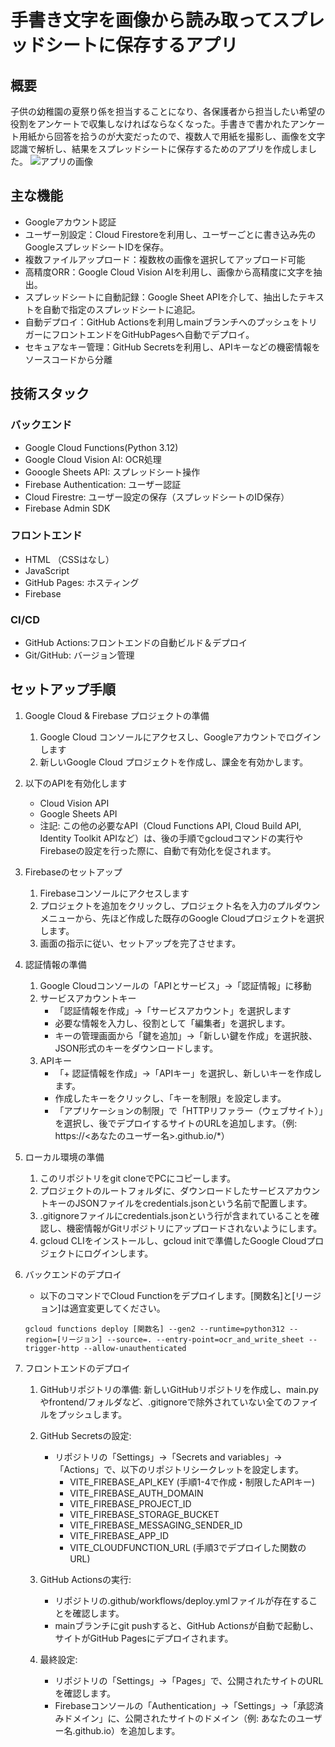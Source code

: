 # 手書き文字を画像から読み取ってスプレッドシートに保存するアプリ

## 概要

子供の幼稚園の夏祭り係を担当することになり、各保護者から担当したい希望の役割をアンケートで収集しなければならなくなった。手書きで書かれたアンケート用紙から回答を拾うのが大変だったので、複数人で用紙を撮影し、画像を文字認識で解析し、結果をスプレッドシートに保存するためのアプリを作成しました。
![アプリの画像](https://github.com/user-attachments/assets/6941be76-3630-421e-84e3-156fa730e451 "これはアプリの画像です" )
## 主な機能
- Googleアカウント認証
- ユーザー別設定：Cloud Firestoreを利用し、ユーザーごとに書き込み先のGoogleスプレッドシートIDを保存。
- 複数ファイルアップロード：複数枚の画像を選択してアップロード可能
- 高精度ORR：Google Cloud Vision AIを利用し、画像から高精度に文字を抽出。
- スプレッドシートに自動記録：Google Sheet APIを介して、抽出したテキストを自動で指定のスプレッドシートに追記。
- 自動デプロイ：GitHub Actionsを利用しmainブランチへのプッシュをトリガーにフロントエンドをGitHubPagesへ自動でデプロイ。
- セキュアなキー管理：GitHub Secretsを利用し、APIキーなどの機密情報をソースコードから分離

## 技術スタック

### バックエンド
- Google Cloud Functions(Python 3.12)
- Google Cloud Vision AI: OCR処理
- Gooogle Sheets API: スプレッドシート操作
- Firebase Authentication: ユーザー認証
- Cloud Firestre: ユーザー設定の保存（スプレッドシートのID保存）
- Firebase Admin SDK

### フロントエンド
- HTML （CSSはなし）
- JavaScript
- GitHub Pages: ホスティング
- Firebase

### CI/CD
- GitHub Actions:フロントエンドの自動ビルド＆デプロイ
- Git/GitHub: バージョン管理

## セットアップ手順
1. Google Cloud & Firebase プロジェクトの準備
    1. Google Cloud コンソールにアクセスし、Googleアカウントでログインします
    2. 新しいGoogle Cloud プロジェクトを作成し、課金を有効かします。

2. 以下のAPIを有効化します
    - Cloud Vision API
    - Google Sheets API
    - 注記: この他の必要なAPI（Cloud Functions API, Cloud Build API, Identity Toolkit APIなど）は、後の手順でgcloudコマンドの実行やFirebaseの設定を行った際に、自動で有効化を促されます。

3. Firebaseのセットアップ
    1. Firebaseコンソールにアクセスします
    2. プロジェクトを追加をクリックし、プロジェクト名を入力のプルダウンメニューから、先ほど作成した既存のGoogle Cloudプロジェクトを選択します。
    3. 画面の指示に従い、セットアップを完了させます。

4. 認証情報の準備
    1. Google Cloudコンソールの「APIとサービス」→「認証情報」に移動
    2. サービスアカウントキー
        - 「認証情報を作成」→「サービスアカウント」を選択します 
        - 必要な情報を入力し、役割として「編集者」を選択します。
        - キーの管理画面から「鍵を追加」→「新しい鍵を作成」を選択肢、JSON形式のキーをダウンロードします。
    3. APIキー
        - 「+ 認証情報を作成」→「APIキー」を選択し、新しいキーを作成します。
        - 作成したキーをクリックし、「キーを制限」を設定します。
        - 「アプリケーションの制限」で「HTTPリファラー（ウェブサイト）」を選択し、後でデプロイするサイトのURLを追加します。（例: https://<あなたのユーザー名>.github.io/*）

5. ローカル環境の準備
    1. このリポジトリをgit cloneでPCにコピーします。
    2. プロジェクトのルートフォルダに、ダウンロードしたサービスアカウントキーのJSONファイルをcredentials.jsonという名前で配置します。
    3. .gitignoreファイルにcredentials.jsonという行が含まれていることを確認し、機密情報がGitリポジトリにアップロードされないようにします。
    4. gcloud CLIをインストールし、gcloud initで準備したGoogle Cloudプロジェクトにログインします。

6. バックエンドのデプロイ
    - 以下のコマンドでCloud Functionをデプロイします。[関数名]と[リージョン]は適宜変更してください。
    ```
    gcloud functions deploy [関数名] --gen2 --runtime=python312 --region=[リージョン] --source=. --entry-point=ocr_and_write_sheet --trigger-http --allow-unauthenticated
    ```

7. フロントエンドのデプロイ
    1. GitHubリポジトリの準備:
        新しいGitHubリポジトリを作成し、main.pyやfrontend/フォルダなど、.gitignoreで除外されていない全てのファイルをプッシュします。

    2. GitHub Secretsの設定:
        - リポジトリの「Settings」→「Secrets and variables」→「Actions」で、以下のリポジトリシークレットを設定します。
            - VITE_FIREBASE_API_KEY (手順1-4で作成・制限したAPIキー)
            - VITE_FIREBASE_AUTH_DOMAIN
            - VITE_FIREBASE_PROJECT_ID
            - VITE_FIREBASE_STORAGE_BUCKET
            - VITE_FIREBASE_MESSAGING_SENDER_ID
            - VITE_FIREBASE_APP_ID
            - VITE_CLOUDFUNCTION_URL (手順3でデプロイした関数のURL)
    3. GitHub Actionsの実行:
        - リポジトリの.github/workflows/deploy.ymlファイルが存在することを確認します。
        - mainブランチにgit pushすると、GitHub Actionsが自動で起動し、サイトがGitHub Pagesにデプロイされます。
    4. 最終設定:
        - リポジトリの「Settings」→「Pages」で、公開されたサイトのURLを確認します。
        - Firebaseコンソールの「Authentication」→「Settings」→「承認済みドメイン」に、公開されたサイトのドメイン（例: あなたのユーザー名.github.io）を追加します。